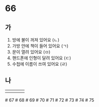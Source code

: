 # 66
## 가
1. 방에 불이 꺼져 있어요 (ㄴ)
2. 가방 안에 책이 들어 있어요 (ㄱ)
3. 문이 열려 있어요 (ㅁ)
4. 핸드폰에 인형이 달려 있어요 (ㄷ)
5. 수첩에 이름이 쓰여 있어요 (ㄹ)
## 나
<table>
	<tr>
		<th></th>
		<th></th>
		<th></th>
		<th></th>
	</tr>
	<tr>
	</tr>
	<tr>
	</tr>
</table>
# 67
# 68
# 69
# 70
# 71
# 72
# 73
# 74
# 75